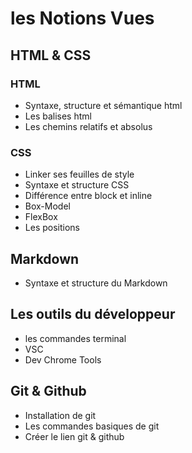 # les Notions Vues

## HTML & CSS

### HTML
- Syntaxe, structure et sémantique html
- Les balises html
- Les chemins relatifs et absolus

### CSS

- Linker ses feuilles de style
- Syntaxe et structure CSS
- Différence entre block et inline
- Box-Model
- FlexBox
- Les positions

## Markdown

- Syntaxe et structure du Markdown

## Les outils du développeur

- les commandes terminal
- VSC
- Dev Chrome Tools

## Git & Github

- Installation de git
- Les commandes basiques de git
- Créer le lien git & github
